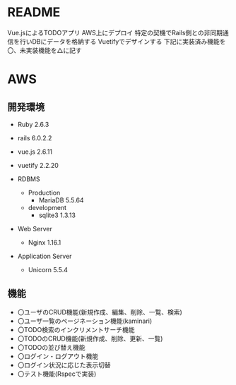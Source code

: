 # README
Vue.jsによるTODOアプリ
AWS上にデプロイ
特定の契機でRails側との非同期通信を行いDBにデータを格納する
Vuetifyでデザインする
下記に実装済み機能を〇、未実装機能を△に記す

# AWS

## 開発環境
- Ruby 2.6.3
- rails 6.0.2.2
- vue.js 2.6.11
- vuetify 2.2.20

- RDBMS
  - Production
    - MariaDB 5.5.64
  - development
    - sqlite3 1.3.13

- Web Server
  - Nginx 1.16.1
  
- Application Server
  - Unicorn 5.5.4


## 機能
- 〇ユーザのCRUD機能(新規作成、編集、削除、一覧、検索)
- 〇ユーザ一覧のページネーション機能(kaminari)
- 〇TODO検索のインクリメントサーチ機能
- 〇TODOのCRUD機能(新規作成、削除、更新、一覧)
- 〇TODOの並び替え機能
- 〇ログイン・ログアウト機能
- 〇ログイン状況に応じた表示切替
- 〇テスト機能(Rspecで実装)

